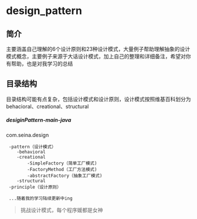 # design_pattern

## 简介

主要涵盖自己理解的6个设计原则和23种设计模式，大量例子帮助理解抽象的设计模式概念，主要例子来源于大话设计模式，加上自己的整理和详细备注，希望对你有帮助，也是对我学习的总结

## 目录结构

目录结构可能有点复杂，包括设计模式和设计原则，设计模式按照维基百科划分为behacioral、creational、structural

##### desiginPattern-main-java
   com.seina.design
   
     -pattern（设计模式）
        -behavioral
        -creational
            -SimpleFactory（简单工厂模式)
            -FactoryMethod（工厂方法模式)
            -abstractFactory（抽象工厂模式)
        -structural
     -principle（设计原则）
     
     ...随着我的学习陆续更新中ing
   
   
   

> 挑战设计模式，每个程序媛都是女神
